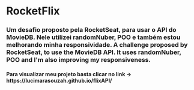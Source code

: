 # RocketFlix

<h3>Um desafio proposto pela RocketSeat, para usar o API do MovieDB. Nele utilizei randomNuber, POO e também estou melhorando minha responsividade. A challenge proposed by RocketSeat, to use the MovieDB API. It uses randomNuber, POO and I'm also improving my responsiveness.</h3>

<h4>Para visualizar meu projeto basta clicar no link -> https://lucimarasouzah.github.io/flixAPI/</h4>
